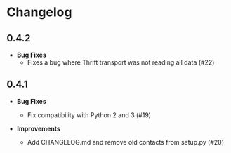 Changelog
=========

0.4.2
------
* **Bug Fixes**
  - Fixes a bug where Thrift transport was not reading all data (#22)

0.4.1
------
* **Bug Fixes**
  - Fix compatibility with Python 2 and 3 (#19)

* **Improvements**
  - Add CHANGELOG.md and remove old contacts from setup.py (#20)
